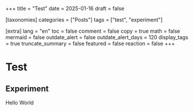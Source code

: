 +++
title = "Test"
date = 2025-01-16
draft = false

[taxonomies]
categories = ["Posts"]
tags = ["test", "experiment"]

[extra]
lang = "en"
toc = false
comment = false
copy = true
math = false
mermaid = false
outdate_alert = false
outdate_alert_days = 120
display_tags = true
truncate_summary = false
featured = false
reaction = false
+++


# Test

## Experiment

Hello World